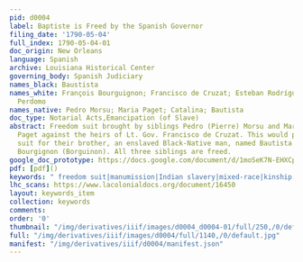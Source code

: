 ```yaml
---
pid: d0004
label: Baptiste is Freed by the Spanish Governor
filing_date: '1790-05-04'
full_index: 1790-05-04-01
doc_origin: New Orleans
language: Spanish
archive: Louisiana Historical Center
governing_body: Spanish Judiciary
names_black: Baustista
names_white: François Bourguignon; Francisco de Cruzat; Esteban Rodríguez Miró; Rafael
  Perdomo
names_native: Pedro Morsu; Maria Paget; Catalina; Bautista
doc_type: Notarial Acts,Emancipation (of Slave)
abstract: Freedom suit brought by siblings Pedro (Pierre) Morsu and Maria (Marie)
  Paget against the heirs of Lt. Gov. Francisco de Cruzat. This would prompt a second
  suit for their brother, an enslaved Black-Native man, named Bautista (Baptista/Baptiste)
  Bourgignon (Borguinon). All three siblings are freed.
google_doc_prototype: https://docs.google.com/document/d/1moSeK7N-EHXCpMcEPU-1oyUzy9p45uV2sjiEUOhCvnQ/edit
pdf: [pdf]()
keywords: " freedom suit|manumission|Indian slavery|mixed-race|kinship|race|Afro-Indigeneity"
lhc_scans: https://www.lacolonialdocs.org/document/16450
layout: keywords_item
collection: keywords
comments:
order: '0'
thumbnail: "/img/derivatives/iiif/images/d0004_d0004-01/full/250,/0/default.jpg"
full: "/img/derivatives/iiif/images/d0004/full/1140,/0/default.jpg"
manifest: "/img/derivatives/iiif/d0004/manifest.json"
---
```

